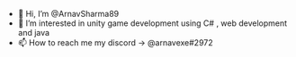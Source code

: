 - 👋 Hi, I’m @ArnavSharma89
- 👀 I’m interested in unity game development using C# , web development and java
- 📫 How to reach me my discord -> @arnavexe#2972



